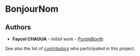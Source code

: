 # BonjourNom
## Authors

* **Faycel CHAOUA** - *Initial work* - [PurpleBooth](https://github.com/faycelchaoua)

See also the list of [contributors](https://github.com/your/project/contributors) who participated in this project.
